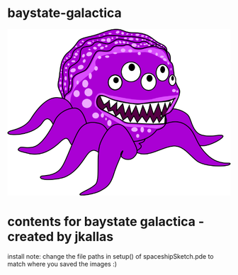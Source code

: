 # baystate-galactica
![alt text](/superMonster.png)
# contents for baystate galactica - created by jkallas

install note: change the file paths in setup() of spaceshipSketch.pde to match where you saved the images :)
